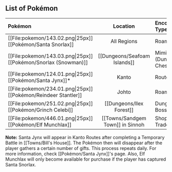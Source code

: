 ## List of Pokémon

| Pokémon | Location | Encounter Type |
| :--- | :---: | :--- |
| [[File:pokemon/143.02.png\|25px]] [[Pokémon/Santa Snorlax]] | All Regions | Roamer |
| [[File:pokemon/143.03.png\|25px]] [[Pokémon/Snorlax (Snowman)]] | [[Dungeons/Seafoam Islands]] | Mimic (Dungeon Chest) |
| [[File:pokemon/124.01.png\|25px]] [[Pokémon/Santa Jynx]]\* | Kanto | Routes |
| [[File:pokemon/234.01.png\|25px]] [[Pokémon/Reindeer Stantler]] | Johto | Roamer |
| [[File:pokemon/251.02.png\|25px]] [[Pokémon/Grinch Celebi]] | [[Dungeons/Ilex Forest]] | Dungeon Boss |
| [[File:pokemon/446.01.png\|25px]] [[Pokémon/Elf Munchlax]] | [[Towns/Sandgem Town]] in Sinnoh | Shop Trade |

**Note:** Santa Jynx will appear in Kanto Routes after completing a Temporary Battle in [[Towns/Bill's House]]. The Pokémon then will disappear after the player gathers a certain number of gifts. This process repeats daily. For more information, check [[Pokémon/Santa Jynx]]'s page. Also, Elf Munchlax will only become available for purchase if the player has captured Santa Snorlax.
